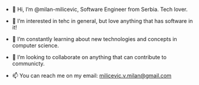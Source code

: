 - 👋 Hi, I’m @milan-milicevic, Software Engineer from Serbia. Tech lover.


- 👀 I’m interested in tehc in general, but love anything that has software in it!


- 🌱 I’m constantly learning about new technologies and concepts in computer science.


- 💞️ I’m looking to collaborate on anything that can contribute to communicty.


- 📫 You can reach me on my email: milicevic.v.milan@gmail.com
